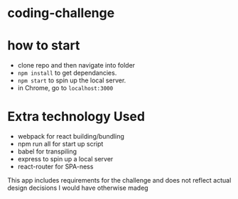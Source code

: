 # coding-challenge

# how to start
- clone repo and then navigate into folder
- `npm install` to get dependancies. 
- `npm start` to spin up the local server.
- in Chrome, go to `localhost:3000`

# Extra technology Used
- webpack for react building/bundling
- npm run all for start up script
- babel for transpiling
- express to spin up a local server
- react-router for SPA-ness

This app includes requirements for the challenge and does not reflect actual design decisions I would have otherwise madeg
